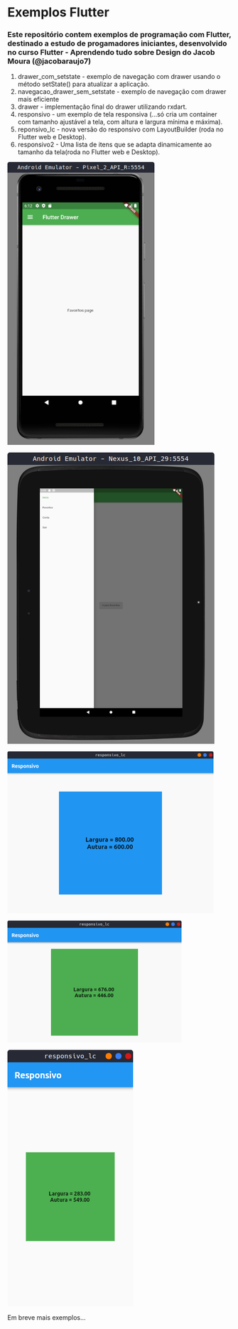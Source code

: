 <h1>Exemplos Flutter</h1>

<h3>Este repositório contem exemplos de programação com Flutter, destinado a estudo de progamadores iniciantes, desenvolvido no curso Flutter - Aprendendo tudo sobre Design do Jacob Moura (@jacobaraujo7)</h3>



1. drawer_com_setstate - exemplo de navegação com drawer usando o método setState() para atualizar a aplicação.
2. navegacao_drawer_sem_setstate - exemplo de navegação com drawer mais eficiente
3. drawer - implementação final do drawer utilizando rxdart.
4. responsivo - um exemplo de tela responsiva (...só cria um container com tamanho ajustável a tela, com altura e largura mínima e máxima).
5. reponsivo_lc - nova versão do responsivo com LayoutBuilder (roda no Flutter web e Desktop).
6. responsivo2 - Uma lista de itens que se adapta dinamicamente ao tamanho da tela(roda no Flutter web e Desktop).

![capitura de tela](./img/tela4.png)

![capitura de tela](./img/tela5.png)

![capitura de tela](./img/tela1.png)

![capitura de tela](./img/tela2.png)

![capitura de tela](./img/tela3.png)

Em breve mais exemplos...
